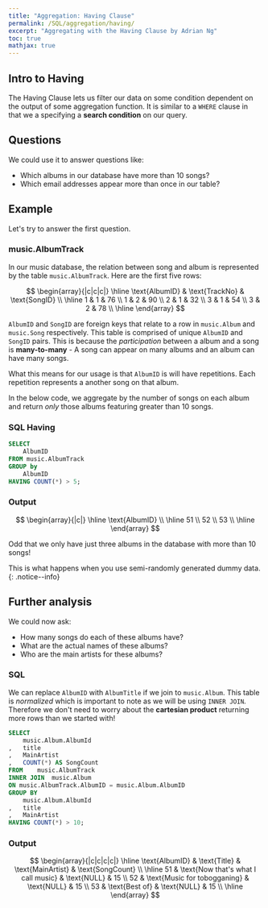 ```yaml
---
title: "Aggregation: Having Clause"
permalink: /SQL/aggregation/having/
excerpt: "Aggregating with the Having Clause by Adrian Ng"
toc: true
mathjax: true
---
```


## Intro to Having

The Having Clause lets us filter our data on some condition dependent on the output of some aggregation function.
It is similar to a `WHERE` clause in that we a specifying a __search condition__ on our query.

## Questions

We could use it to answer questions like:

* Which albums in our database have more than 10 songs?
* Which email addresses appear more than once in our table?

## Example

Let's try to answer the first question.

### music.AlbumTrack

In our music database, the relation between song and album is represented by the table `music.AlbumTrack`.
Here are the first five rows:

$$
\begin{array}{|c|c|c|}
\hline
\text{AlbumID} & \text{TrackNo} & \text{SongID} \\ 
\hline
1 & 1 & 76 \\
1 & 2 & 90 \\
2 & 1 & 32 \\
3 & 1 & 54 \\
3 & 2 & 78 \\
\hline
\end{array}
$$

`AlbumID` and `SongID` are foreign keys that relate to a row in `music.Album` and `music.Song` respectively.
This table is comprised of unique `AlbumID` and `SongID` pairs.
This is because the _participation_ between a album and a song is __many-to-many__ - 
A song can appear on many albums and an album can have many songs.

What this means for our usage is that `AlbumID` is will have repetitions. 
Each repetition represents a another song on that album.

In the below code, we aggregate by the number of songs on each album and return _only_ those albums featuring greater than 10 songs.

### SQL Having


```sql
SELECT
	AlbumID
FROM music.AlbumTrack
GROUP by
	AlbumID	
HAVING COUNT(*) > 5;
```

### Output

$$
\begin{array}{|c|}
\hline
\text{AlbumID} \\ 
\hline
51 \\
52 \\
53 \\
\hline
\end{array}
$$

Odd that we only have just three albums in the database with more than 10 songs!

This is what happens when you use semi-randomly generated dummy data.
{: .notice--info}

## Further analysis

We could now ask:

* How many songs do each of these albums have?
* What are the actual names of these albums?
* Who are the main artists for these albums?

### SQL

We can replace `AlbumID` with `AlbumTitle` if we join to `music.Album`.
This table is _normalized_ which is important to note as we will be using `INNER JOIN`.
Therefore we don't need to worry about the __cartesian product__ returning more rows than we started with!

```sql
SELECT
	music.Album.AlbumId
,	title
,	MainArtist
,	COUNT(*) AS SongCount
FROM	music.AlbumTrack
INNER JOIN	music.Album
ON music.AlbumTrack.AlbumID = music.Album.AlbumID
GROUP BY 
	music.Album.AlbumId
,	title
,	MainArtist
HAVING COUNT(*) > 10;
```



### Output


$$
\begin{array}{|c|c|c|c|}
\hline
\text{AlbumID} & \text{Title} & \text{MainArtist} & \text{SongCount} \\ 
\hline	
		51 
	& 	\text{Now that's what I call music}
	& 	\text{NULL} 
	& 	15 
	\\	
		52
	&	\text{Music for tobogganing} 
	& 	\text{NULL} 
	& 	15 
	\\	
		53
	&	\text{Best of}
 	& 	\text{NULL} 
 	&	15 
 	\\
\hline
\end{array}
$$





